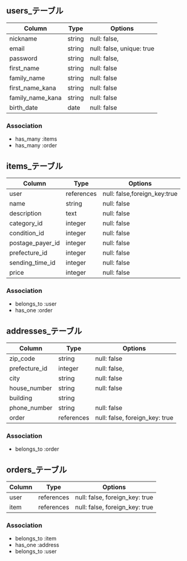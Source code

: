 ## users_テーブル

| Column            | Type       | Options                        |
| ----------------- | ---------- | ------------------------------ |
| nickname          | string     | null: false,                   |
| email             | string     | null: false, unique: true      |
| password          | string     | null: false,                   |
| first_name        | string     | null: false                    |
| family_name       | string     | null: false                    |
| first_name_kana   | string     | null: false                    |
| family_name_kana  | string     | null: false                    |
| birth_date        | date       | null: false                    |

### Association
- has_many :items
- has_many :order

## items_テーブル

| Column                   | Type           | Options                       |
| ------------------------ | -------------- | ----------------------------- |
| user                     | references     | null: false,foreign_key:true  |
| name                     | string         | null: false                   |
| description              | text           | null: false                   |
| category_id              | integer        | null: false                   |
| condition_id             | integer        | null: false                   |
| postage_payer_id         | integer        | null: false                   |
| prefecture_id            | integer        | null: false                   |
| sending_time_id          | integer        | null: false                   |
| price                    | integer        | null: false                   |

### Association
- belongs_to :user
- has_one :order

## addresses_テーブル

| Column                   | Type           | Options                       |
| ------------------------ | -------------- | ----------------------------- |
| zip_code                 | string         | null: false                   |
| prefecture_id            | integer        | null: false,                  |
| city                     | string         | null: false                   |
| house_number             | string         | null: false                   |
| building                 | string         |                               |
| phone_number             | string         | null: false                   |
| order                    | references     | null: false, foreign_key: true|

### Association
- belongs_to :order

## orders_テーブル

| Column    | Type       | Options                       |
| --------- | ---------- | ----------------------------- |
| user      | references | null: false, foreign_key: true|
| item      | references | null: false, foreign_key: true|

### Association
- belongs_to :item
- has_one    :address
- belongs_to :user